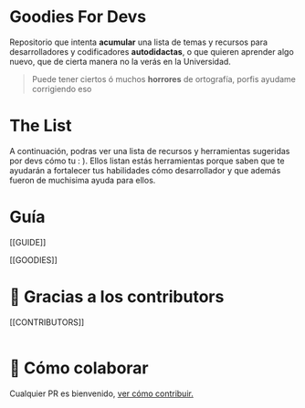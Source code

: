 # Goodies For Devs

Repositorio que intenta **acumular** una lista de temas y recursos para
desarrolladores y codificadores **autodidactas**, o que quieren aprender algo
nuevo, que de cierta manera no la verás en la Universidad.

> Puede tener ciertos ó muchos **horrores** de ortografía, porfis ayudame corrigiendo eso

# The List

A continuación, podras ver una lista de recursos y herramientas sugeridas por devs cómo tu : ). Ellos listan estás herramientas porque saben que te ayudarán a fortalecer tus habilidades cómo desarrollador y que además fueron de muchisima ayuda para ellos.

# Guía

[[GUIDE]]

[[GOODIES]]

# 🥳 Gracias a los contributors

<table>
  <tbody>[[CONTRIBUTORS]]</tbody>
</table>

# 🧐 Cómo colaborar

Cualquier PR es bienvenido, [ver cómo contribuir.](./CONTRIBUTING.md)
